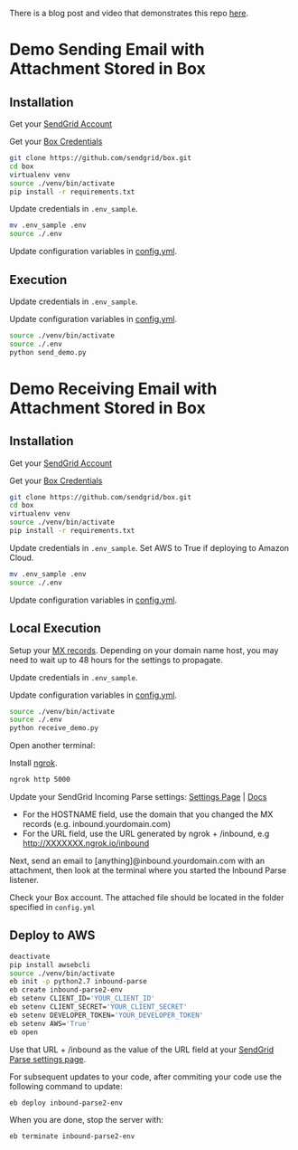 There is a blog post and video that demonstrates this repo [here](https://sendgrid.com/blog/using-box-with-sendgrid-to-simplify-inboundoutbound-email-attachments/).

# Demo Sending Email with Attachment Stored in Box

## Installation

Get your [SendGrid Account](https://app.sendgrid.com/signup?source=boxdev)

Get your [Box Credentials](https://app.box.com/developers/services/edit/)

```bash
git clone https://github.com/sendgrid/box.git
cd box
virtualenv venv
source ./venv/bin/activate
pip install -r requirements.txt
```

Update credentials in `.env_sample`.

```bash
mv .env_sample .env
source ./.env
```

Update configuration variables in [config.yml](https://github.com/sendgrid/box/blob/master/config.yml#L36).

## Execution

Update credentials in `.env_sample`.

Update configuration variables in [config.yml](https://github.com/sendgrid/box/blob/master/config.yml#L36).

```bash
source ./venv/bin/activate
source ./.env
python send_demo.py
```

# Demo Receiving Email with Attachment Stored in Box

## Installation

Get your [SendGrid Account](https://app.sendgrid.com/signup?source=boxdev)

Get your [Box Credentials](https://app.box.com/developers/services/edit/)

```bash
git clone https://github.com/sendgrid/box.git
cd box
virtualenv venv
source ./venv/bin/activate
pip install -r requirements.txt
```

Update credentials in `.env_sample`. Set AWS to True if deploying to Amazon Cloud.

```bash
mv .env_sample .env
source ./.env
```

Update configuration variables in [config.yml](https://github.com/sendgrid/box/blob/master/config.yml#L36).

## Local Execution

Setup your [MX records](https://sendgrid.com/docs/Classroom/Basics/Inbound_Parse_Webhook/setting_up_the_inbound_parse_webhook.html#-Setup). Depending on your domain name host, you may need to wait up to 48 hours for the settings to propagate.

Update credentials in `.env_sample`.

Update configuration variables in [config.yml](https://github.com/sendgrid/box/blob/master/config.yml#L36).

```bash
source ./venv/bin/activate
source ./.env
python receive_demo.py
```

Open another terminal:

Install [ngrok](https://ngrok.com/download).

```bash
ngrok http 5000
```

Update your SendGrid Incoming Parse settings: [Settings Page](https://app.sendgrid.com/settings/parse) | [Docs](https://sendgrid.com/docs/Classroom/Basics/Inbound_Parse_Webhook/setting_up_the_inbound_parse_webhook.html#-Pointing-to-a-Hostname-and-URL)

- For the HOSTNAME field, use the domain that you changed the MX records (e.g. inbound.yourdomain.com)
- For the URL field, use the URL generated by ngrok + /inbound, e.g http://XXXXXXX.ngrok.io/inbound

Next, send an email to [anything]@inbound.yourdomain.com with an attachment, then look at the terminal where you started the Inbound Parse listener.

Check your Box account. The attached file should be located in the folder specified in `config.yml`

## Deploy to AWS

```bash
deactivate
pip install awsebcli
source ./venv/bin/activate
eb init -p python2.7 inbound-parse
eb create inbound-parse2-env
eb setenv CLIENT_ID='YOUR_CLIENT_ID'
eb setenv CLIENT_SECRET='YOUR_CLIENT_SECRET'
eb setenv DEVELOPER_TOKEN='YOUR_DEVELOPER_TOKEN'
eb setenv AWS='True'
eb open
```

Use that URL + /inbound as the value of the URL field at your [SendGrid Parse settings page](https://app.sendgrid.com/settings/parse).

For subsequent updates to your code, after commiting your code use the following command to update:

```bash
eb deploy inbound-parse2-env
```

When you are done, stop the server with:

```bash
eb terminate inbound-parse2-env
```
